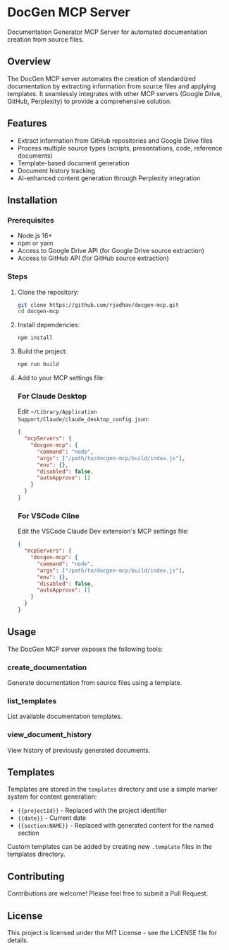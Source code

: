 # DocGen MCP Server

Documentation Generator MCP Server for automated documentation creation from source files.

## Overview

The DocGen MCP server automates the creation of standardized documentation by extracting information from source files and applying templates. It seamlessly integrates with other MCP servers (Google Drive, GitHub, Perplexity) to provide a comprehensive solution.

## Features

- Extract information from GitHub repositories and Google Drive files
- Process multiple source types (scripts, presentations, code, reference documents)
- Template-based document generation
- Document history tracking
- AI-enhanced content generation through Perplexity integration

## Installation

### Prerequisites

- Node.js 16+
- npm or yarn
- Access to Google Drive API (for Google Drive source extraction)
- Access to GitHub API (for GitHub source extraction)

### Steps

1. Clone the repository:
   ```bash
   git clone https://github.com/rjadhav/docgen-mcp.git
   cd docgen-mcp
   ```

2. Install dependencies:
   ```bash
   npm install
   ```

3. Build the project:
   ```bash
   npm run build
   ```

4. Add to your MCP settings file:

   ### For Claude Desktop
   Edit `~/Library/Application Support/Claude/claude_desktop_config.json`:

   ```json
   {
     "mcpServers": {
       "docgen-mcp": {
         "command": "node",
         "args": ["/path/to/docgen-mcp/build/index.js"],
         "env": {},
         "disabled": false,
         "autoApprove": []
       }
     }
   }
   ```

   ### For VSCode Cline
   Edit the VSCode Claude Dev extension's MCP settings file:
   
   ```json
   {
     "mcpServers": {
       "docgen-mcp": {
         "command": "node",
         "args": ["/path/to/docgen-mcp/build/index.js"],
         "env": {},
         "disabled": false,
         "autoApprove": []
       }
     }
   }
   ```

## Usage

The DocGen MCP server exposes the following tools:

### create_documentation

Generate documentation from source files using a template.

### list_templates

List available documentation templates.

### view_document_history

View history of previously generated documents.

## Templates

Templates are stored in the `templates` directory and use a simple marker system for content generation:

- `{{projectId}}` - Replaced with the project identifier
- `{{date}}` - Current date
- `{{section:NAME}}` - Replaced with generated content for the named section

Custom templates can be added by creating new `.template` files in the templates directory.

## Contributing

Contributions are welcome! Please feel free to submit a Pull Request.

## License

This project is licensed under the MIT License - see the LICENSE file for details.
